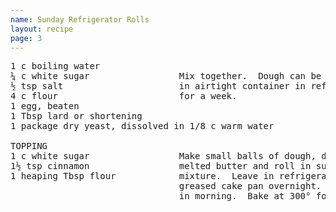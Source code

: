```yaml
---
name: Sunday Refrigerator Rolls
layout: recipe
page: 3
---
```


<pre>
1 c boiling water
¼ c white sugar                 Mix together.  Dough can be kept
½ tsp salt                      in airtight container in refrigerator
4 c flour                       for a week.
1 egg, beaten
1 Tbsp lard or shortening
1 package dry yeast, dissolved in 1/8 c warm water

TOPPING
1 c white sugar                 Make small balls of dough, dip in
1½ tsp cinnamon                 melted butter and roll in sugar
1 heaping Tbsp flour            mixture.  Leave in refrigerator in
                                greased cake pan overnight.  Bake
                                in morning.  Bake at 300° for 45 min.
</pre>
